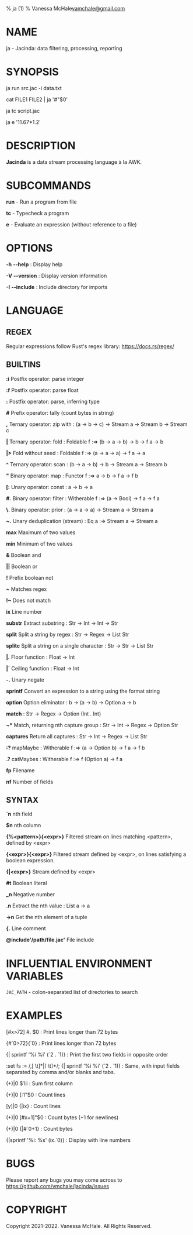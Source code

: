 % ja (1)
% Vanessa McHale<vamchale@gmail.com>

# NAME

ja - Jacinda: data filtering, processing, reporting

# SYNOPSIS

  ja run src.jac -i data.txt

  cat FILE1 FILE2 | ja \'#\"$0'

  ja tc script.jac

  ja e \'11.67\*1.2'

# DESCRIPTION

**Jacinda** is a data stream processing language à la AWK.

# SUBCOMMANDS

**run** - Run a program from file

**tc** - Typecheck a program

**e** - Evaluate an expression (without reference to a file)

# OPTIONS

**-h** **-\-help**
:   Display help

**-V** **-\-version**
:   Display version information

**-I** **-\-include**
:   Include directory for imports

# LANGUAGE

## REGEX

Regular expressions follow Rust's regex library: https://docs.rs/regex/

## BUILTINS

**:i** Postfix operator: parse integer

**:f** Postfix operator: parse float

**:** Postfix operator: parse, inferring type

**#** Prefix operator: tally (count bytes in string)

**,** Ternary operator: zip with
:   (a -> b -> c) -> Stream a -> Stream b -> Stream c

**|** Ternary operator: fold
:   Foldable f :=> (b -> a -> b) -> b -> f a -> b

**|>** Fold without seed
:   Foldable f :=> (a -> a -> a) -> f a -> a

**^** Ternary operator: scan
:   (b -> a -> b) -> b -> Stream a -> Stream b

**\"** Binary operator: map
:   Functor f :=> a -> b -> f a -> f b

**[:** Unary operator: const
:   a -> b -> a

**#.** Binary operator: filter
:   Witherable f :=> (a -> Bool) -> f a -> f a

**\\.** Binary operator: prior
:   (a -> a -> a) -> Stream a -> Stream a

**~.** Unary deduplication (stream)
:   Eq a :=> Stream a -> Stream a

**max** Maximum of two values

**min** Minimum of two values

**&** Boolean and

**||** Boolean or

**!** Prefix boolean not

**~** Matches regex

**!~** Does not match

**ix** Line number

**substr** Extract substring
:   Str -> Int -> Int -> Str

**split** Split a string by regex
:   Str -> Regex -> List Str

**splitc** Split a string on a single character
:   Str -> Str -> List Str

**|.** Floor function
:   Float -> Int

**|`** Ceiling function
:   Float -> Int

**-.** Unary negate

**sprintf** Convert an expression to a string using the format string

**option** Option eliminator
:   b -> (a -> b) -> Option a -> b

**match**
:   Str -> Regex -> Option (Int . Int)

**~\*** Match, returning nth capture group
:   Str -> Int -> Regex -> Option Str

**captures** Return all captures
:   Str -> Int -> Regex -> List Str

**:?** mapMaybe
:   Witherable f :=> (a -> Option b) -> f a -> f b

**.?** catMaybes
:   Witherable f :=> f (Option a) -> f a

**fp** Filename

**nf** Number of fields

## SYNTAX

**`n** nth field

**$n** nth column

**{%\<pattern>}{\<expr>}** Filtered stream on lines matching \<pattern>, defined by \<expr>

**{\<expr>}{\<expr>}** Filtered stream defined by \<expr>, on lines satisfying
a boolean expression.

**{|\<expr>}** Stream defined by \<expr>

**#t** Boolean literal

**\_n** Negative number

**.n**  Extract the nth value
:   List a -> a

**->n** Get the nth element of a tuple

**{.** Line comment

**@include\'/path/file.jac'** File include

# INFLUENTIAL ENVIRONMENT VARIABLES

`JAC_PATH` - colon-separated list of directories to search

# EXAMPLES

[#x>72] #. $0
:   Print lines longer than 72 bytes

{#\`0>72}{\`0}
:   Print lines longer than 72 bytes

{| sprintf \'%i %i\' (\`2 . \`1)}
:   Print the first two fields in opposite order

:set fs := /,[ \\t]*|[ \\t]+/; {| sprintf \'%i %i\' (\`2 . \`1)}
:   Same, with input fields separated by comma and/or blanks and tabs.

(+)|0 $1:i
:   Sum first column

(+)|0 [:1\"$0
:   Count lines

[y]|0 {|ix}
:   Count lines

(+)|0 [#x+1]\"$0
:   Count bytes (+1 for newlines)

(+)|0 {|#`0+1}
:   Count bytes

{|sprintf \'%i: %s\' (ix.`0)}
:   Display with line numbers

# BUGS

Please report any bugs you may come across to
https://github.com/vmchale/jacinda/issues

# COPYRIGHT

Copyright 2021-2022. Vanessa McHale. All Rights Reserved.
